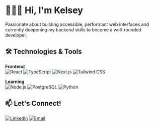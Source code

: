 
# 🙋🏾‍♀️ Hi, I'm Kelsey 

Passionate about building accessible, performant web interfaces and currently deepening my backend skills to become a well-rounded developer.

## 🛠️ Technologies & Tools

**Frontend**  
![React](https://img.shields.io/badge/-React-61DAFB?logo=react&logoColor=black)
![TypeScript](https://img.shields.io/badge/-TypeScript-3178C6?logo=typescript&logoColor=white)
![Next.js](https://img.shields.io/badge/-Next.js-000000?logo=next.js&logoColor=white)
![Tailwind CSS](https://img.shields.io/badge/-Tailwind_CSS-06B6D4?logo=tailwind-css&logoColor=white)

**Learning**  
![Node.js](https://img.shields.io/badge/-Node.js-339933?logo=node.js&logoColor=white)
![PostgreSQL](https://img.shields.io/badge/-PostgreSQL-4169E1?logo=postgresql&logoColor=white)
![Python](https://img.shields.io/badge/Python-f3e433?logo=python&logoColor=black)
## 📫 Let's Connect!

[![LinkedIn](https://img.shields.io/badge/-LinkedIn-0A66C2?logo=linkedin&logoColor=white)](https://linkedin.com/in/kelseydamier)
[![Email](https://img.shields.io/badge/-Email-D14836?logo=gmail&logoColor=white)](mailto:kelseydamier@outlook.com)
